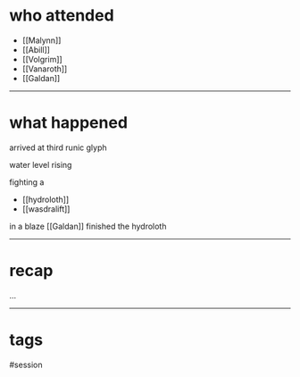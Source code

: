 # who attended

- [[Malynn]]
- [[Abill]]
- [[Volgrim]]
- [[Vanaroth]]
- [[Galdan]]

---
# what happened

arrived at third runic glyph

water level rising

fighting a 
- [[hydroloth]]
- [[wasdralift]]

in a blaze [[Galdan]] finished the hydroloth



---
# recap

...

---
# tags

#session